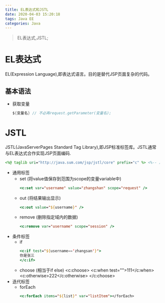 ```yaml
---
title: EL表达式和JSTL
date: 2020-04-03 15:20:18
tags: Java EE
categories: Java
---
```

>EL表达式,JSTL;

<!--more-->

# EL表达式
EL(Expression Language),即表达式语言。目的是替代JSP页面复杂的代码。

## 基本语法
- 获取变量
  ```java
  ${变量名} // 不必再request.getParameter(变量名);
  ```
# JSTL
JSTL(JavaServerPages Standard Tag Library),即JSP标准标签库。JSTL通常与EL表达式合作实现JSP页面编码.
```jsp
<%@ taglib uri="http://java.sum.com/jsp/jstl/core" prefix="c" %> <%-- 声明--%>
```  
- 通用标签
  * set (将value值保存到范围为scope的变量variable中)
    ```jsp
    <c:set var="username" value="zhangshan" scope="request" />
    ```
  * out (将结果输出显示)
    ```jsp
    <c:out value="${username}" />
    ```
  * remove (删除指定域内的数据)
    ```jsp
    <c:remove var="username" scope="session" />
    ```
- 条件标签
  * if
    ```jsp
    <c:if test="${username=='zhangsan'}">
    你是张三
    </c:if>
    ```
  * choose (相当于if else)
    <c:choose>
      <c:when test="">111</c:when>
      <c:otherwise>222</c:otherwise>
    </c:choose>
- 迭代标签
  * forEach
    ```jsp
    <c:forEach items="${list}" var="listItem"></forEach>
    ```
